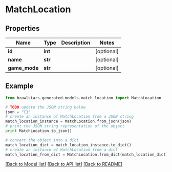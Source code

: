 # MatchLocation


## Properties
Name | Type | Description | Notes
------------ | ------------- | ------------- | -------------
**id** | **int** |  | [optional] 
**name** | **str** |  | [optional] 
**game_mode** | **str** |  | [optional] 

## Example

```python
from brawlstars.generated.models.match_location import MatchLocation

# TODO update the JSON string below
json = "{}"
# create an instance of MatchLocation from a JSON string
match_location_instance = MatchLocation.from_json(json)
# print the JSON string representation of the object
print MatchLocation.to_json()

# convert the object into a dict
match_location_dict = match_location_instance.to_dict()
# create an instance of MatchLocation from a dict
match_location_from_dict = MatchLocation.from_dict(match_location_dict)
```
[[Back to Model list]](../README.md#documentation-for-models) [[Back to API list]](../README.md#documentation-for-api-endpoints) [[Back to README]](../README.md)


